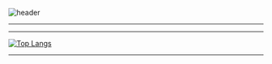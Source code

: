 ![header](https://capsule-render.vercel.app/api?height=300&type=waving&theme=monokai&section=header&text=Welcome%10to%20starsong%20github&fontSize=40&animation=twinkling)

---


---

<div style="display: flex; overflow-x: auto;">
    <div style="flex: 1;">
        <a href="https://github.com/anuraghazra/github-readme-stats">
            <img src="https://github-readme-stats.vercel.app/api/top-langs/?username=kami1152&layout=compact" alt="Top Langs">
        </a>
    </div>
</div>

---
